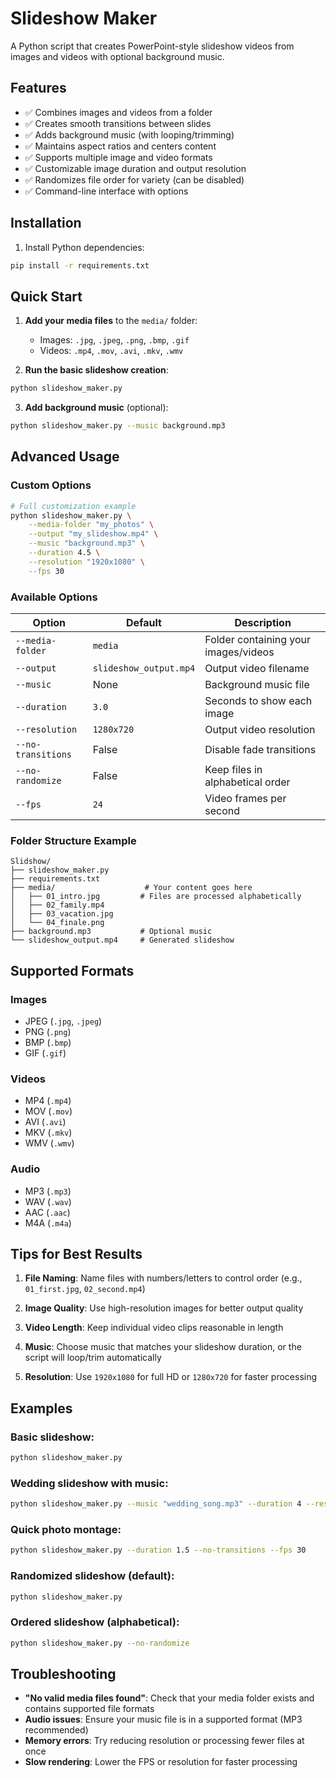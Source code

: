 # Slideshow Maker

A Python script that creates PowerPoint-style slideshow videos from images and videos with optional background music.

## Features

- ✅ Combines images and videos from a folder
- ✅ Creates smooth transitions between slides
- ✅ Adds background music (with looping/trimming)
- ✅ Maintains aspect ratios and centers content
- ✅ Supports multiple image and video formats
- ✅ Customizable image duration and output resolution
- ✅ Randomizes file order for variety (can be disabled)
- ✅ Command-line interface with options

## Installation

1. Install Python dependencies:
```bash
pip install -r requirements.txt
```

## Quick Start

1. **Add your media files** to the `media/` folder:
   - Images: `.jpg`, `.jpeg`, `.png`, `.bmp`, `.gif`
   - Videos: `.mp4`, `.mov`, `.avi`, `.mkv`, `.wmv`

2. **Run the basic slideshow creation**:
```bash
python slideshow_maker.py
```

3. **Add background music** (optional):
```bash
python slideshow_maker.py --music background.mp3
```

## Advanced Usage

### Custom Options

```bash
# Full customization example
python slideshow_maker.py \
    --media-folder "my_photos" \
    --output "my_slideshow.mp4" \
    --music "background.mp3" \
    --duration 4.5 \
    --resolution "1920x1080" \
    --fps 30
```

### Available Options

| Option | Default | Description |
|--------|---------|-------------|
| `--media-folder` | `media` | Folder containing your images/videos |
| `--output` | `slideshow_output.mp4` | Output video filename |
| `--music` | None | Background music file |
| `--duration` | `3.0` | Seconds to show each image |
| `--resolution` | `1280x720` | Output video resolution |
| `--no-transitions` | False | Disable fade transitions |
| `--no-randomize` | False | Keep files in alphabetical order |
| `--fps` | `24` | Video frames per second |

### Folder Structure Example

```
Slidshow/
├── slideshow_maker.py
├── requirements.txt
├── media/                    # Your content goes here
│   ├── 01_intro.jpg         # Files are processed alphabetically
│   ├── 02_family.mp4
│   ├── 03_vacation.jpg
│   └── 04_finale.png
├── background.mp3           # Optional music
└── slideshow_output.mp4     # Generated slideshow
```

## Supported Formats

### Images
- JPEG (`.jpg`, `.jpeg`)
- PNG (`.png`)
- BMP (`.bmp`)
- GIF (`.gif`)

### Videos
- MP4 (`.mp4`)
- MOV (`.mov`)
- AVI (`.avi`)
- MKV (`.mkv`)
- WMV (`.wmv`)

### Audio
- MP3 (`.mp3`)
- WAV (`.wav`)
- AAC (`.aac`)
- M4A (`.m4a`)

## Tips for Best Results

1. **File Naming**: Name files with numbers/letters to control order (e.g., `01_first.jpg`, `02_second.mp4`)

2. **Image Quality**: Use high-resolution images for better output quality

3. **Video Length**: Keep individual video clips reasonable in length

4. **Music**: Choose music that matches your slideshow duration, or the script will loop/trim automatically

5. **Resolution**: Use `1920x1080` for full HD or `1280x720` for faster processing

## Examples

### Basic slideshow:
```bash
python slideshow_maker.py
```

### Wedding slideshow with music:
```bash
python slideshow_maker.py --music "wedding_song.mp3" --duration 4 --resolution "1920x1080"
```

### Quick photo montage:
```bash
python slideshow_maker.py --duration 1.5 --no-transitions --fps 30
```

### Randomized slideshow (default):
```bash
python slideshow_maker.py
```

### Ordered slideshow (alphabetical):
```bash
python slideshow_maker.py --no-randomize
```

## Troubleshooting

- **"No valid media files found"**: Check that your media folder exists and contains supported file formats
- **Audio issues**: Ensure your music file is in a supported format (MP3 recommended)
- **Memory errors**: Try reducing resolution or processing fewer files at once
- **Slow rendering**: Lower the FPS or resolution for faster processing
